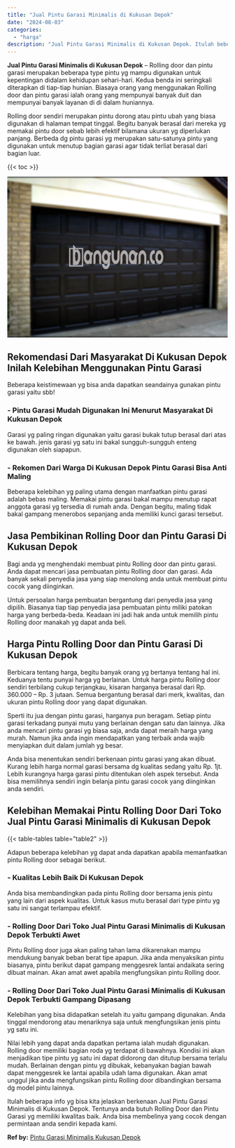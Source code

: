 ```yaml
---
title: "Jual Pintu Garasi Minimalis di Kukusan Depok"
date: "2024-08-03"
categories: 
  - "harga"
description: "Jual Pintu Garasi Minimalis di Kukusan Depok. Itulah beberapa info yg bisa kita jelaskan berkenaan Jual Pintu Garasi Minimalis di Kukusan Depok. Tentunya and..."
---
```


**Jual Pintu Garasi Minimalis di Kukusan Depok** – Rolling door dan pintu garasi merupakan beberapa type pintu yg mampu digunakan untuk kepentingan didalam kehidupan sehari-hari. Kedua benda ini seringkali diterapkan di tiap-tiap hunian. Biasaya orang yang menggunakan Rolling door dan pintu garasi ialah orang yang mempunyai banyak duit dan mempunyai banyak layanan di di dalam huniannya.

Rolling door sendiri merupakan pintu dorong atau pintu ubah yang biasa digunakan di halaman tempat tinggal. Begitu banyak berasal dari mereka yg memakai pintu door sebab lebih efektif bilamana ukuran yg diperlukan panjang. Berbeda dg pintu garasi yg merupakan satu-satunya pintu yang digunakan untuk menutup bagian garasi agar tidak terliat berasal dari bagian luar.

{{< toc >}}

![Jual Pintu Garasi Minimalis di Kukusan Depok](/images/pintu-garasi-65.png)

## Rekomendasi Dari Masyarakat Di Kukusan Depok Inilah Kelebihan Menggunakan Pintu Garasi

Beberapa keistimewaan yg bisa anda dapatkan seandainya gunakan pintu garasi yaitu sbb!

### \- Pintu Garasi Mudah Digunakan Ini Menurut Masyarakat Di Kukusan Depok

Garasi yg paling ringan digunakan yaitu garasi bukak tutup berasal dari atas ke bawah. jenis garasi yg satu ini bakal sungguh-sungguh enteng digunakan oleh siapapun.

### \- Rekomen Dari Warga Di Kukusan Depok Pintu Garasi Bisa Anti Maling

Beberapa kelebihan yg paling utama dengan manfaatkan pintu garasi adalah bebas maling. Memakai pintu garasi bakal mampu menutup rapat anggota garasi yg tersedia di rumah anda. Dengan begitu, maling tidak bakal gampang menerobos sepanjang anda memiliki kunci garasi tersebut.

## Jasa Pembikinan Rolling Door dan Pintu Garasi Di Kukusan Depok

Bagi anda yg menghendaki membuat pintu Rolling door dan pintu garasi. Anda dapat mencari jasa pembuatan pintu Rolling door dan garasi. Ada banyak sekali penyedia jasa yang siap menolong anda untuk membuat pintu cocok yang diinginkan.

Untuk persoalan harga pembuatan bergantung dari penyedia jasa yang dipilih. Biasanya tiap tiap penyedia jasa pembuatan pintu miliki patokan harga yang berbeda-beda. Keadaan ini jadi hak anda untuk memilih pintu Rolling door manakah yg dapat anda beli.

## Harga Pintu Rolling Door dan Pintu Garasi Di Kukusan Depok

Berbicara tentang harga, begitu banyak orang yg bertanya tentang hal ini. Keduanya tentu punyai harga yg berlainan. Untuk harga pintu Rolling door sendiri terbilang cukup terjangkau, kisaran harganya berasal dari Rp. 360.000 – Rp. 3 jutaan. Semua bergantung berasal dari merk, kwalitas, dan ukuran pintu Rolling door yang dapat digunakan.

Sperti itu jua dengan pintu garasi, harganya pun beragam. Setiap pintu garasi terkadang punyai mutu yang berlainan dengan satu dan lainnya. Jika anda mencari pintu garasi yg biasa saja, anda dapat meraih harga yang murah. Namun jika anda ingin mendapatkan yang terbaik anda wajib menyiapkan duit dalam jumlah yg besar.

Anda bisa menentukan sendiri berkenaan pintu garasi yang akan dibuat. Kurang lebih harga normal garasi bersama dg kualitas sedang yaitu Rp. 1jt. Lebih kurangnya harga garasi pintu ditentukan oleh aspek tersebut. Anda bisa memilihnya sendiri ingin belanja pintu garasi cocok yang diinginkan anda sendiri.

## Kelebihan Memakai Pintu Rolling Door Dari Toko Jual Pintu Garasi Minimalis di Kukusan Depok

{{< table-tables table="table2" >}}

Adapun beberapa kelebihan yg dapat anda dapatkan apabila memanfaatkan pintu Rolling door sebagai berikut.

### \- Kualitas Lebih Baik Di Kukusan Depok

Anda bisa membandingkan pada pintu Rolling door bersama jenis pintu yang lain dari aspek kualitas. Untuk kasus mutu berasal dari type pintu yg satu ini sangat terlampau efektif.

### \- Rolling Door Dari Toko Jual Pintu Garasi Minimalis di Kukusan Depok Terbukti Awet

Pintu Rolling door juga akan paling tahan lama dikarenakan mampu mendukung banyak beban berat tipe apapun. Jika anda menyaksikan pintu biasanya, pintu berikut dapat gampang menggesrek lantai andaikata sering dibuat mainan. Akan amat awet apabila mengfungsikan pintu Rolling door.

### \- Rolling Door Dari Toko Jual Pintu Garasi Minimalis di Kukusan Depok Terbukti Gampang Dipasang

Kelebihan yang bisa didapatkan setelah itu yaitu gampang digunakan. Anda tinggal mendorong atau menariknya saja untuk mengfungsikan jenis pintu yg satu ini.

Nilai lebih yang dapat anda dapatkan pertama ialah mudah digunakan. Rolling door memiliki bagian roda yg terdapat di bawahnya. Kondisi ini akan menjadikan tipe pintu yg satu ini dapat didorong dan ditutup bersama terlalu mudah. Berlainan dengan pintu yg dibukak, kebanyakan bagian bawah dapat menggesrek ke lantai apabila udah lama digunakan. Akan amat unggul jika anda mengfungsikan pintu Rolling door dibandingkan bersama dg model pintu lainnya.

Itulah beberapa info yg bisa kita jelaskan berkenaan Jual Pintu Garasi Minimalis di Kukusan Depok. Tentunya anda butuh Rolling Door dan Pintu Garasi yg memiliki kwalitas baik. Anda bisa membelinya yang cocok dengan permintaan anda sendiri kepada kami.

**Ref by:** [Pintu Garasi Minimalis Kukusan Depok](https://id.wikipedia.org/wiki/Pintu)
